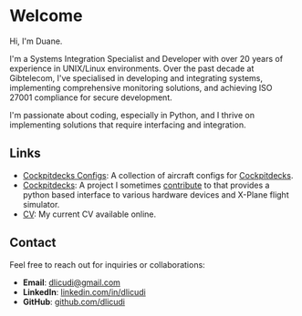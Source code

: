 # Welcome

Hi, I'm Duane.

I'm a Systems Integration Specialist and Developer with over 20 years of experience in UNIX/Linux environments. Over the past decade at Gibtelecom, I've specialised in developing and integrating systems, implementing comprehensive monitoring solutions, and achieving ISO 27001 compliance for secure development.

I'm passionate about coding, especially in Python, and I thrive on implementing solutions that require interfacing and integration.

## Links

- [Cockpitdecks Configs](https://github.com/dlicudi/cockpitdecks-configs): A collection of aircraft configs for [Cockpitdecks](https://github.com/devleaks/cockpitdecks).
- [Cockpitdecks](https://github.com/devleaks/cockpitdecks): A project I sometimes [contribute](https://github.com/devleaks/cockpitdecks/commits/main/?author=dlicudi) to that provides a python based interface to various hardware devices and X-Plane flight simulator.
- [CV](https://dlicudi.github.io/cv): My current CV available online.

## Contact

Feel free to reach out for inquiries or collaborations:

- **Email**: [dlicudi@gmail.com](mailto:dlicudi@gmail.com)
- **LinkedIn**: [linkedin.com/in/dlicudi](https://linkedin.com/in/dlicudi)
- **GitHub**: [github.com/dlicudi](https://github.com/dlicudi)

